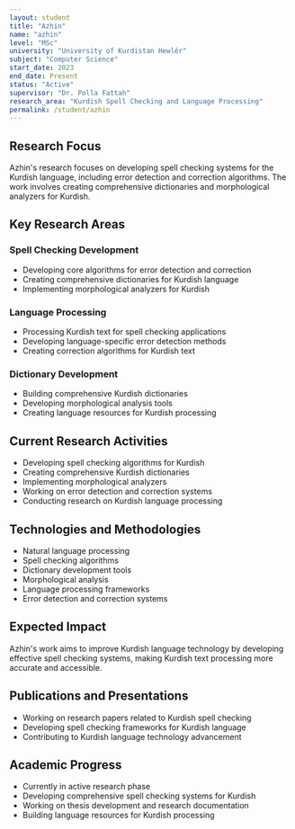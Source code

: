```yaml
---
layout: student
title: "Azhin"
name: "azhin"
level: "MSc"
university: "University of Kurdistan Hewlêr"
subject: "Computer Science"
start_date: 2023
end_date: Present
status: "Active"
supervisor: "Dr. Polla Fattah"
research_area: "Kurdish Spell Checking and Language Processing"
permalink: /student/azhin
---
```




## Research Focus

Azhin's research focuses on developing spell checking systems for the Kurdish language, including error detection and correction algorithms. The work involves creating comprehensive dictionaries and morphological analyzers for Kurdish.

## Key Research Areas

### Spell Checking Development
- Developing core algorithms for error detection and correction
- Creating comprehensive dictionaries for Kurdish language
- Implementing morphological analyzers for Kurdish

### Language Processing
- Processing Kurdish text for spell checking applications
- Developing language-specific error detection methods
- Creating correction algorithms for Kurdish text

### Dictionary Development
- Building comprehensive Kurdish dictionaries
- Developing morphological analysis tools
- Creating language resources for Kurdish processing

## Current Research Activities

- Developing spell checking algorithms for Kurdish
- Creating comprehensive Kurdish dictionaries
- Implementing morphological analyzers
- Working on error detection and correction systems
- Conducting research on Kurdish language processing

## Technologies and Methodologies

- Natural language processing
- Spell checking algorithms
- Dictionary development tools
- Morphological analysis
- Language processing frameworks
- Error detection and correction systems

## Expected Impact

Azhin's work aims to improve Kurdish language technology by developing effective spell checking systems, making Kurdish text processing more accurate and accessible.

## Publications and Presentations

- Working on research papers related to Kurdish spell checking
- Developing spell checking frameworks for Kurdish language
- Contributing to Kurdish language technology advancement

## Academic Progress

- Currently in active research phase
- Developing comprehensive spell checking systems for Kurdish
- Working on thesis development and research documentation
- Building language resources for Kurdish processing
